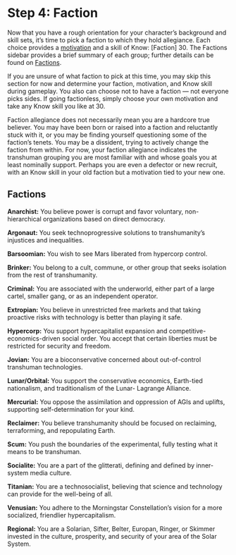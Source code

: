 # Step 4: Faction

Now that you have a rough orientation for your character’s background and skill sets, it’s time to pick a faction to which they hold allegiance. Each choice provides a [motivation](16-step-13-motivations.md) and a skill of Know: \[Faction\] 30. The Factions sidebar provides a brief summary of each group; further details can be found on [Factions](../10/00-factions.md).

If you are unsure of what faction to pick at this time, you may skip this section for now and determine your faction, motivation, and Know skill during gameplay. You also can choose not to have a faction — not everyone picks sides. If going factionless, simply choose your own motivation and take any Know skill you like at 30.

Faction allegiance does not necessarily mean you are a hardcore true believer. You may have been born or raised into a faction and reluctantly stuck with it, or you may be finding yourself questioning some of the faction’s tenets. You may be a dissident, trying to actively change the faction from within. For now, your faction allegiance indicates the transhuman grouping you are most familiar with and whose goals you at least nominally support. Perhaps you are even a defector or new recruit, with an Know skill in your old faction but a motivation tied to your new one.

<!-- CLEANED blockquote -->

## Factions

<!--sort-->

**Anarchist:** You believe power is corrupt and favor voluntary, non-hierarchical organizations based on direct democracy.

**Argonaut:** You seek technoprogressive solutions to transhumanity’s injustices and inequalities.

**Barsoomian:** You wish to see Mars liberated from hypercorp control.

**Brinker:** You belong to a cult, commune, or other group that seeks isolation from the rest of transhumanity.

**Criminal:** You are associated with the underworld, either part of a large cartel, smaller gang, or as an independent operator.

**Extropian:** You believe in unrestricted free markets and that taking proactive risks with technology is better than playing it safe.

**Hypercorp:** You support hypercapitalist expansion and competitive- economics-driven social order. You accept that certain liberties must be restricted for security and freedom.

**Jovian:** You are a bioconservative concerned about out-of-control transhuman technologies.

**Lunar/Orbital:** You support the conservative economics, Earth-tied nationalism, and traditionalism of the Lunar- Lagrange Alliance.

**Mercurial:** You oppose the assimilation and oppression of AGIs and uplifts, supporting self-determination for your kind.

**Reclaimer:** You believe transhumanity should be focused on reclaiming, terraforming, and repopulating Earth.

**Scum:** You push the boundaries of the experimental, fully testing what it means to be transhuman.

**Socialite:** You are a part of the glitterati, defining and defined by inner-system media culture.

**Titanian:** You are a technosocialist, believing that science and technology can provide for the well-being of all.

**Venusian:** You adhere to the Morningstar Constellation’s vision for a more socialized, friendlier hypercapitalism.

<!--sort-end-->

**Regional:** You are a Solarian, Sifter, Belter, Europan, Ringer, or Skimmer invested in the culture, prosperity, and security of your area of the Solar System.

<!-- CLEANED /blockquote -->
